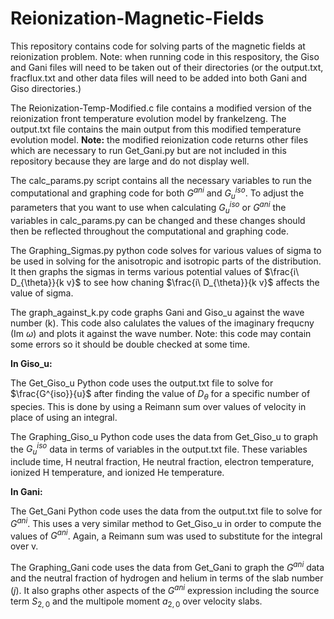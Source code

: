 # Reionization-Magnetic-Fields
This repository contains code for solving parts of the magnetic fields at reionization problem. Note: when running code in this respository, the Giso and Gani files will need to be taken out of their directories (or the output.txt, fracflux.txt and other data files will need to be added into both Gani and Giso directories.)

The Reionization-Temp-Modified.c file contains a modified version of the reionization front temperature evolution model by frankelzeng. The output.txt file contains the main output from this modified temperature evolution model. __Note:__ the modified reionization code returns other files which are necessary to run Get_Gani.py but are not included in this repository because they are large and do not display well.

The calc_params.py script contains all the necessary variables to run the computational and graphing code for both $G^{ani}$ and $G^{iso}_u$. To adjust the parameters that you want to use when calculating $G^{iso}_u$ or $G^{ani}$ the variables in calc_params.py can be changed and these changes should then be reflected throughout the computational and graphing code.

The Graphing_Sigmas.py python code solves for various values of sigma to be used in solving for the anisotropic and isotropic parts of the distribution.
It then graphs the sigmas in terms various potential values of $\frac{i\ D_{\theta}}{k v}$ to see how chaning $\frac{i\ D_{\theta}}{k v}$ affects the value of sigma.

The graph_against_k.py code graphs Gani and Giso_u against the wave number (k). This code also calulates the values of the imaginary frequcny (Im $\omega$) and plots it against the wave number. Note: this code may contain some errors so it should be double checked at some time.

__In Giso_u:__

The Get_Giso_u Python code uses the output.txt file to solve for $\frac{G^{iso}}{u}$ after finding the value of $D_{\theta}$ for a specific number of species. This is done by using a Reimann sum over values of velocity in place of using an integral.

The Graphing_Giso_u Python code uses the data from Get_Giso_u to graph the $G^{iso}_u$ data in terms of variables in the output.txt file. These variables include time, H neutral fraction, He neutral fraction, electron temperature, ionized H temperature, and ionized He temperature.

__In Gani:__

The Get_Gani Python code uses the data from the output.txt file to solve for $G^{ani}$. This uses a very similar method to Get_Giso_u in order to compute the values of $G^{ani}$. Again, a Reimann sum was used to substitute for the integral over v.

The Graphing_Gani code uses the data from Get_Gani to graph the $G^{ani}$ data and the neutral fraction of hydrogen and helium in terms of the slab number ($j$). It also graphs other aspects of the $G^{ani}$ expression including the source term $S_{2,0}$ and the multipole moment $a_{2,0}$ over velocity slabs.
